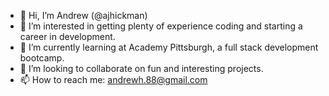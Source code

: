- 👋 Hi, I’m Andrew (@ajhickman)
- 👀 I’m interested in getting plenty of experience coding and starting a career in development.
- 🌱 I’m currently learning at Academy Pittsburgh, a full stack development bootcamp.
- 💞️ I’m looking to collaborate on fun and interesting projects.
- 📫 How to reach me: andrewh.88@gmail.com

<!---
ajhickman/ajhickman is a ✨ special ✨ repository because its `README.md` (this file) appears on your GitHub profile.
You can click the Preview link to take a look at your changes.
--->
